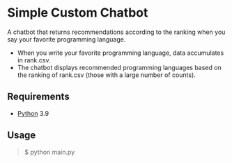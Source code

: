 # Simple Custom Chatbot
A chatbot that returns recommendations according to the ranking when you say your favorite programming language.
- When you write your favorite programming language, data accumulates in rank.csv.
- The chatbot displays recommended programming languages ​​based on the ranking of rank.csv (those with a large number of counts).

## Requirements
 * [Python](https://www.python.org/) 3.9

## Usage
> $ python main.py



